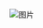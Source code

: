![图片](https://user-images.githubusercontent.com/38878365/191680429-ece430a4-5762-43c9-b0fa-9e56b91c62bd.png)
